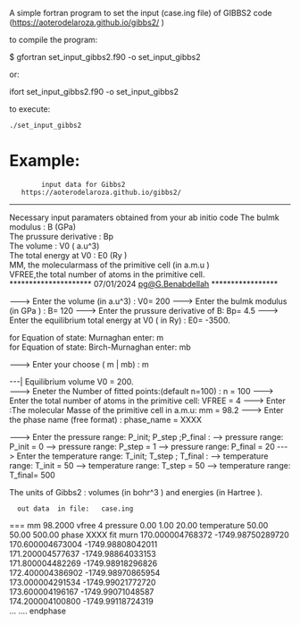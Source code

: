 A simple fortran program to set the input (case.ing file) of GIBBS2 code (https://aoterodelaroza.github.io/gibbs2/ )

to compile the program:

   $ gfortran set_input_gibbs2.f90  -o  set_input_gibbs2

or: 

ifort  set_input_gibbs2.f90  -o  set_input_gibbs2
     
to execute:

    ./set_input_gibbs2
 
Example: 
 =================================================================
            input data for Gibbs2                               
       https://aoterodelaroza.github.io/gibbs2/                    
   --------------------------------------------------------        
   Necessary  input paramaters obtained from your ab initio code 
           The bulmk modulus        : B    (GPa)                         
          The prussure derivative  : Bp                            
          The volume               : V0   ( a.u^3)                         
          The total energy at V0   : E0   (Ry  )                       
           MM, the molecularmass of the primitive cell (in a.m.u )      
          VFREE,the total number of atoms in the primitive cell.   
   ********************* 07/01/2024 pg@G.Benabdellah *****************
 
 ---> Enter the volume (in  a.u^3)  : V0=   200
 ---> Enter the bulmk modulus (in GPa ) : B=  120
 ---> Enter the prussure derivative of B: Bp= 4.5
 ---> Enter the equilibrium total energy at V0 ( in Ry) : E0= -3500.  
 
 for  Equation of state: Murnaghan       enter:  m  
 for  Equation of state: Birch-Murnaghan enter:  mb 
 
 ---> Enter your choose (  m | mb) :  m
 
  ---| Equilibrium volume V0 =    200.     
  ---> Eneter the Number of fitted points:(default n=100) : n = 100
 ---> Enter the total number of atoms in the primitive cell: VFREE = 4
 ---> Enter :The molecular Masse of the primitive cell in a.m.u: mm = 98.2
 ---> Enter the phase name (free format) : phase_name =  XXXX
           
 ---> Enter the pressure range: P_init; P_step ;P_final :
  --> pressure range: P_init = 0 
  --> pressure range: P_step = 1
  --> pressure range: P_final = 20
---> Enter the temperature range: T_init; T_step ; T_final :
  --> temperature range: T_init = 50
  --> temperature range: T_step = 50
  --> temperature range: T_final= 500
 
 The units of Gibbs2 : volumes (in bohr^3  ) and energies (in Hartree ).
 
      out data  in file:   case.ing  
 ===
mm   98.2000
vfree  4
pressure      0.00      1.00     20.00
temperature     50.00     50.00    500.00
phase XXXX          fit        murn 
   170.000004768372       -1749.98750289720     
   170.600004673004       -1749.98808042011     
   171.200004577637       -1749.98864033153     
   171.800004482269       -1749.98918296826     
   172.400004386902       -1749.98970865954     
   173.000004291534       -1749.99021772720     
   173.600004196167       -1749.99071048587     
   174.200004100800       -1749.99118724319     
   ...
   ....
  endphase
